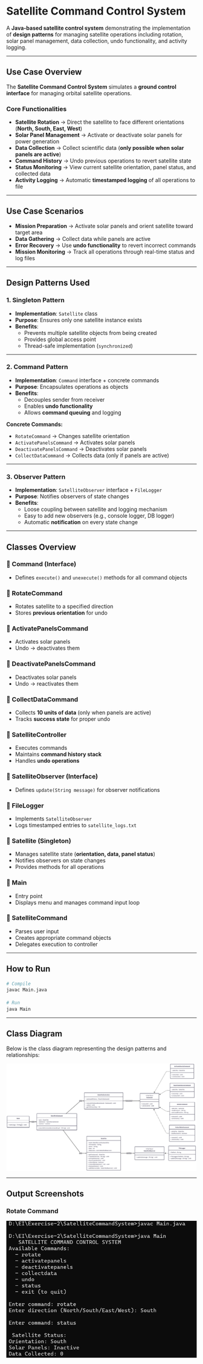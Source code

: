 #  Satellite Command Control System  

A **Java-based satellite control system** demonstrating the implementation of **design patterns** for managing satellite operations including rotation, solar panel management, data collection, undo functionality, and activity logging.  

---

##  Use Case Overview  

The **Satellite Command Control System** simulates a **ground control interface** for managing orbital satellite operations.  

### Core Functionalities  
- **Satellite Rotation** → Direct the satellite to face different orientations (**North, South, East, West**)  
- **Solar Panel Management** → Activate or deactivate solar panels for power generation  
- **Data Collection** → Collect scientific data (**only possible when solar panels are active**)  
- **Command History** → Undo previous operations to revert satellite state  
- **Status Monitoring** → View current satellite orientation, panel status, and collected data  
- **Activity Logging** → Automatic **timestamped logging** of all operations to file  

---

##  Use Case Scenarios  

- **Mission Preparation** → Activate solar panels and orient satellite toward target area  
- **Data Gathering** → Collect data while panels are active  
- **Error Recovery** → Use **undo functionality** to revert incorrect commands  
- **Mission Monitoring** → Track all operations through real-time status and log files  

---

##  Design Patterns Used  

### 1️. Singleton Pattern  
- **Implementation**: `Satellite` class  
- **Purpose**: Ensures only one satellite instance exists  
- **Benefits**:  
  - Prevents multiple satellite objects from being created  
  - Provides global access point  
  - Thread-safe implementation (`synchronized`)  

---

### 2️. Command Pattern  
- **Implementation**: `Command` interface + concrete commands  
- **Purpose**: Encapsulates operations as objects  
- **Benefits**:  
  - Decouples sender from receiver  
  - Enables **undo functionality**  
  - Allows **command queuing** and logging  

**Concrete Commands:**  
- `RotateCommand` → Changes satellite orientation  
- `ActivatePanelsCommand` → Activates solar panels  
- `DeactivatePanelsCommand` → Deactivates solar panels  
- `CollectDataCommand` → Collects data (only if panels are active)  

---

### 3️. Observer Pattern  
- **Implementation**: `SatelliteObserver` interface + `FileLogger`  
- **Purpose**: Notifies observers of state changes  
- **Benefits**:  
  - Loose coupling between satellite and logging mechanism  
  - Easy to add new observers (e.g., console logger, DB logger)  
  - Automatic **notification** on every state change  

---

##  Classes Overview  

### 🔹 Command (Interface)  
- Defines `execute()` and `unexecute()` methods for all command objects  

### 🔹 RotateCommand  
- Rotates satellite to a specified direction  
- Stores **previous orientation** for undo  

### 🔹 ActivatePanelsCommand  
- Activates solar panels  
- Undo → deactivates them  

### 🔹 DeactivatePanelsCommand  
- Deactivates solar panels  
- Undo → reactivates them  

### 🔹 CollectDataCommand  
- Collects **10 units of data** (only when panels are active)  
- Tracks **success state** for proper undo  

### 🔹 SatelliteController  
- Executes commands  
- Maintains **command history stack**  
- Handles **undo operations**  

### 🔹 SatelliteObserver (Interface)  
- Defines `update(String message)` for observer notifications  

### 🔹 FileLogger  
- Implements `SatelliteObserver`  
- Logs timestamped entries to `satellite_logs.txt`  

### 🔹 Satellite (Singleton)  
- Manages satellite state (**orientation, data, panel status**)  
- Notifies observers on state changes  
- Provides methods for all operations  

### 🔹 Main  
- Entry point  
- Displays menu and manages command input loop  

### 🔹 SatelliteCommand  
- Parses user input  
- Creates appropriate command objects  
- Delegates execution to controller  

---

##  How to Run  

```bash
# Compile
javac Main.java

# Run
java Main
```

---

##  Class Diagram  

Below is the class diagram representing the design patterns and relationships:  

![Satellite Command Control System - Class Diagram](class_diagram.png)

---

##  Output Screenshots  

###  Rotate Command  
![Rotate Command Output](rotate.png)